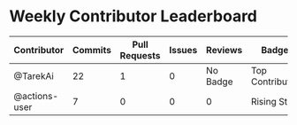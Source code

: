 # Weekly Contributor Leaderboard

| Contributor | Commits | Pull Requests | Issues | Reviews | Badge |
|-------------|---------|----------------|--------|---------|-------|
| @TarekAi | 22 | 1 | 0 | No Badge | Top Contributor |
| @actions-user | 7 | 0 | 0 | 0 | Rising Star |
